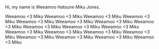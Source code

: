 Hi, my name is Weeamoo Hatsune Miku Jones.

Weeamoo <3 Miku
Weeamoo <3 Miku
Weeamoo <3 Miku
Weeamoo <3 Miku
Weeamoo <3 Miku
Weeamoo <3 Miku
Weeamoo <3 Miku
Weeamoo <3 Miku
Weeamoo <3 Miku
Weeamoo <3 Miku
Weeamoo <3 Miku
Weeamoo <3 Miku
Weeamoo <3 Miku
Weeamoo <3 Miku
Weeamoo <3 Miku
Weeamoo <3 Miku
Weeamoo <3 Miku
Weeamoo <3 Miku
Weeamoo <3 Miku
